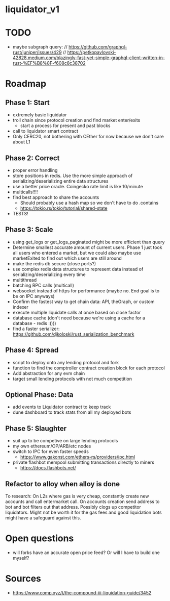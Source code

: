 # liquidator_v1


# TODO
 - maybe subgraph query: 
// https://github.com/graphql-rust/juniper/issues/429
// https://petkopavlovski-42828.medium.com/blazingly-fast-yet-simple-graphql-client-written-in-rust-%EF%B8%8F-f608c8c38702

# Roadmap

## Phase 1: Start
- extremely basic liquidator
- troll chain since protocol creation and find market enter/exits
    - start a process for present and past blocks
- call to liquidator smart contract
- Only CERC20, not bothering with CEther for now because we don't care about L1

## Phase 2: Correct
- proper error handling
- store positions in redis.  Use the more simple approach of serializing/deserializing entire data structures
- use a better price oracle.  Coingecko rate limit is like 10/minute
- multicalls!!!!
- find best approach to share the accounts
    - Should probably use a hash map so we don't have to do .contains
    - https://tokio.rs/tokio/tutorial/shared-state
- TESTS!

## Phase 3: Scale
- using get_logs or get_logs_paginated might be more efficient than query
- Determine smallest accurate amount of current users.  Phase 1 just took all users who entered a market, but we could also maybe use marketExited to find out which users are still around
- make the redis db secure (close ports?)
- use complex redis data structures to represent data instead of serializing/deserializing every time
- multithread
- batching RPC calls (multicall)
- websocket instead of https for performance (maybe no.  End goal is to be on IPC anyways)
- Confirm the fastest way to get chain data: API, theGraph, or custom indexer
- execute multiple liquidate calls at once based on close factor
- database cache (don't need because we're using a cache for a database - redis :))))
- find a faster serializer: https://github.com/djkoloski/rust_serialization_benchmark


## Phase 4: Spread
- script to deploy onto any lending protocol and fork
- function to find the comptroller contract creation block for each protocol
- Add abstraction for any evm chain
- target small lending protocols with not much competition

## Optional Phase: Data
- add events to Liquidator contract to keep track
- dune dashboard to track stats from all my deployed bots

## Phase 5: Slaughter
- suit up to be competive on large lending protocols
- my own ethereum/OP/ARB/etc nodes
- switch to IPC for even faster speeds
    - https://www.gakonst.com/ethers-rs/providers/ipc.html
- private flashbot mempool submitting transactions directly to miners
    - https://docs.flashbots.net/

## Refactor to alloy when alloy is done

To research: On L2s where gas is very cheap, constantly create new accounts and call entermarket call.  On accounts creation send address to bot and bot filters out that address.  Possibly clogs up competitor liquidators.  Might not be worth it for the gas fees and good liquidation bots might have a safeguard against this.

# Open questions
- will forks have an accurate open price feed?  Or will I have to build one myself?

# Sources
 - https://www.comp.xyz/t/the-compound-iii-liquidation-guide/3452